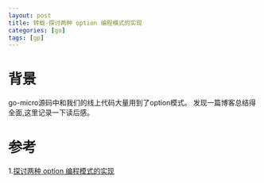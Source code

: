 ```yaml
---
layout: post
title: 转载-探讨两种 option 编程模式的实现
categories: [go]
tags: [gp]
---
```


# 背景
go-micro源码中和我们的线上代码大量用到了option模式。
发现一篇博客总结得全面,这里记录一下读后感。

# 参考
1.[探讨两种 option 编程模式的实现](https://mp.weixin.qq.com/s/fu68eQoCn-mBjSiojusYIA)